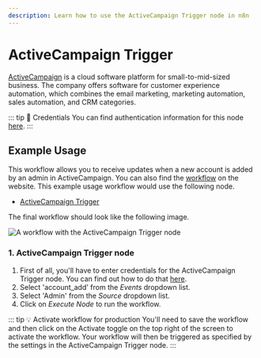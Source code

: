 ```yaml
---
description: Learn how to use the ActiveCampaign Trigger node in n8n
---
```


# ActiveCampaign Trigger

[ActiveCampaign](https://www.activecampaign.com/) is a cloud software platform for small-to-mid-sized business. The company offers software for customer experience automation, which combines the email marketing, marketing automation, sales automation, and CRM categories.

::: tip 🔑 Credentials
You can find authentication information for this node [here](../../../credentials/ActiveCampaign/README.md).
:::


## Example Usage

This workflow allows you to receive updates when a new account is added by an admin in ActiveCampaign. You can also find the [workflow](https://n8n.io/workflows/488) on the website. This example usage workflow would use the following node.
- [ActiveCampaign Trigger]()

The final workflow should look like the following image.

![A workflow with the ActiveCampaign Trigger node](./workflow.png)


### 1. ActiveCampaign Trigger node

1. First of all, you'll have to enter credentials for the ActiveCampaign Trigger node. You can find out how to do that [here](../../../credentials/ActiveCampaign/README.md).
2. Select 'account_add' from the *Events* dropdown list.
3. Select 'Admin' from the *Source* dropdown list.
4. Click on *Execute Node* to run the workflow.

::: tip 💡 Activate workflow for production
You'll need to save the workflow and then click on the Activate toggle on the top right of the screen to activate the workflow. Your workflow will then be triggered as specified by the settings in the ActiveCampaign Trigger node.
:::
